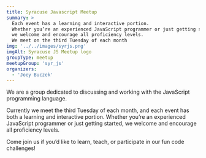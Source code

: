 ```yaml
---
title: Syracuse Javascript Meetup
summary: >
  Each event has a learning and interactive portion.
  Whether you’re an experienced JavaScript programmer or just getting started,
  we welcome and encourage all proficiency levels.
  We meet on the third Tuesday of each month
img: '../../images/syrjs.png'
imgAlt: Syracuse JS Meetup logo
groupType: meetup
meetupGroup: 'syr_js'
organizers:
  - 'Joey Buczek'
---
```


We are a group dedicated to discussing and working with the JavaScript programming language.

Currently we meet the third Tuesday of each month, and each event has both a learning and
interactive portion. Whether you’re an experienced JavaScript programmer or just getting started,
we welcome and encourage all proficiency levels.

Come join us if you’d like to learn, teach, or participate in our fun code challenges!
